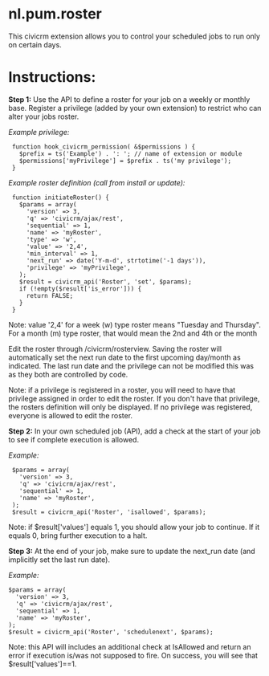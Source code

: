 nl.pum.roster
=============

This civicrm extension allows you to control your scheduled jobs to run only on certain days.

Instructions:
=============

**Step 1:** Use the API to define a roster for your job on a weekly or monthly base. Register a privilege (added by your own extension) to restrict who can alter your jobs roster.

*Example privilege:*

     function hook_civicrm_permission( &$permissions ) {
       $prefix = ts('Example') . ': '; // name of extension or module
       $permissions['myPrivilege'] = $prefix . ts('my privilege');
     }

*Example roster definition (call from install or update):*

     function initiateRoster() {
       $params = array(
         'version' => 3,
         'q' => 'civicrm/ajax/rest',
         'sequential' => 1,
         'name' => 'myRoster',
         'type' => 'w',
         'value' => '2,4',
         'min_interval' => 1,
         'next_run' => date('Y-m-d', strtotime('-1 days')),
         'privilege' => 'myPrivilege',
       );
       $result = civicrm_api('Roster', 'set', $params);
       if (!empty($result['is_error'])) {
         return FALSE;
       }
     }

Note: value '2,4' for a week (w) type roster means "Tuesday and Thursday". For a month (m) type roster, that would mean the 2nd and 4th or the month

Edit the roster through /civicrm/rosterview. Saving the roster will automatically set the next run date to the first upcoming day/month as indicated.
The last run date and the privilege can not be modified this was as they both are controlled by code.

Note: if a privilege is registered in a roster, you will need to have that privilege assigned in order to edit the roster.
If you don't have that privilege, the rosters definition will only be displayed.
If no privilege was registered, everyone is allowed to edit the roster.


**Step 2:** In your own scheduled job (API), add a check at the start of your job to see if complete execution is allowed.

*Example:*

     $params = array(
       'version' => 3,
       'q' => 'civicrm/ajax/rest',
       'sequential' => 1,
       'name' => 'myRoster',
     );
     $result = civicrm_api('Roster', 'isallowed', $params);

Note: if $result['values'] equals 1, you should allow your job to continue. If it equals 0, bring further execution to a halt.


**Step 3:** At the end of your job, make sure to update the next_run date (and implicitly set the last run date).

*Example:*

    $params = array(
      'version' => 3,
      'q' => 'civicrm/ajax/rest',
      'sequential' => 1,
      'name' => 'myRoster',
    );
    $result = civicrm_api('Roster', 'schedulenext', $params);

Note: this API will includes an additional check at IsAllowed and return an error if execution is/was not supposed to fire. On success, you will see that $result['values']==1.
   